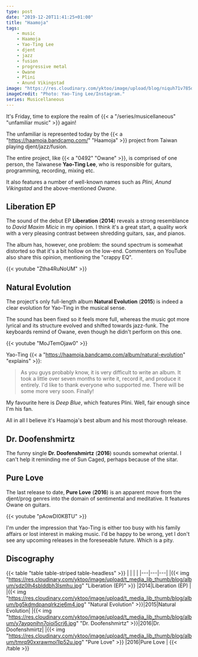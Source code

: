 ```yaml
---
type: post
date: "2019-12-20T11:41:25+01:00"
title: "Haamoja"
tags:
    - music
    - Haamoja
    - Yao-Ting Lee
    - djent
    - jazz
    - fusion
    - progressive metal
    - Owane
    - Plini
    - Anund Vikingstad
image: "https://res.cloudinary.com/yktoo/image/upload/blog/niquh71v785d60csoxj1.jpg"
imageCredit: "Photo: Yao-Ting Lee/Instagram."
series: Musicellaneous
---
```


It's Friday, time to explore the realm of {{< a "/series/musicellaneous" "unfamiliar music" >}} again!

The unfamiliar is represented today by the {{< a "https://haamoja.bandcamp.com/" "Haamoja" >}} project from Taiwan playing djent/jazz/fusion.

<!--more-->

The entire project, like {{< a "0492" "Owane" >}},  is comprised of one person, the Taiwanese **Yao-Ting Lee**, who is responsible for guitars, programming, recording, mixing etc.

It also features a number of well-known names such as *Plini*, *Anund Vikingstad* and the above-mentioned *Owane*.

## Liberation EP

The sound of the debut EP **Liberation** (**2014**) reveals a strong resemblance to *David Maxim Micic* in my opinion. I think it's a great start, a quality work with a very pleasing contrast between shredding guitars, sax, and pianos.

The album has, however, one problem: the sound spectrum is somewhat distorted so that it's a bit hollow on the low-end. Commenters on YouTube also share this opinion, mentioning the "crappy EQ".

{{< youtube "Ztha4RuNoUM" >}}

## Natural Evolution

The project's only full-length album **Natural Evolution** (**2015**) is indeed a clear evolution for Yao-Ting in the musical sense.

The sound has been fixed so it feels more full, whereas the music got more lyrical and its structure evolved and shifted towards jazz-funk. The keyboards remind of Owane, even though he didn't perform on this one.

{{< youtube "MoJTemOjaw0" >}}

Yao-Ting {{< a "https://haamoja.bandcamp.com/album/natural-evolution" "explains" >}}:

> As you guys probably know, it is very difficult to write an album. It took a little over seven months to write it, record it, and produce it entirely. I'd like to thank everyone who supported me. There will be some more very soon. Finally!

My favourite here is *Deep Blue*, which features Plini. Well, fair enough since I'm his fan.

All in all I believe it's Haamoja's best album and his most thorough release.

## Dr. Doofenshmirtz

The funny single **Dr. Doofenshmirtz** (**2016**) sounds somewhat oriental. I can't help it reminding me of Sun Caged, perhaps because of the sitar.

## Pure Love

The last release to date, **Pure Love** (**2016**) is an apparent move from the djent/prog genres into the domain of sentimental and meditative. It features Owane on guitars.

{{< youtube "pAowDI0KBTU" >}}

I'm under the impression that Yao-Ting is either too busy with his family affairs or lost interest in making music. I'd be happy to be wrong, yet I don't see any upcoming releases in the foreseeable future. Which is a pity.

## Discography

{{< table "table table-striped table-headless" >}}
|   |   |   |
|---|---|---|
|{{< img "https://res.cloudinary.com/yktoo/image/upload/t_media_lib_thumb/blog/album/sdz0lh4sblddbh3lsmhu.jpg" "Liberation (EP)" >}}  |2014|Liberation (EP)  |
|{{< img "https://res.cloudinary.com/yktoo/image/upload/t_media_lib_thumb/blog/album/bg5kdmdpanqlrkzje6m4.jpg" "Natural Evolution" >}}|2015|Natural Evolution|
|{{< img "https://res.cloudinary.com/yktoo/image/upload/t_media_lib_thumb/blog/album/y7ayqonihn7oioi5crj6.jpg" "Dr. Doofenshmirtz" >}}|2016|Dr. Doofenshmirtz|
|{{< img "https://res.cloudinary.com/yktoo/image/upload/t_media_lib_thumb/blog/album/tmrq90xxrawmoi1lp52u.jpg" "Pure Love" >}}        |2016|Pure Love        |
{{< /table >}}
